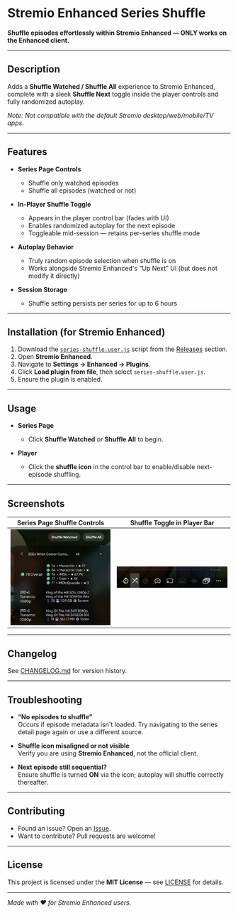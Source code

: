 # Stremio Enhanced Series Shuffle

**Shuffle episodes effortlessly within Stremio Enhanced — ONLY works on the Enhanced client.**

---

## Description

Adds a **Shuffle Watched / Shuffle All** experience to Stremio Enhanced, complete with a sleek **Shuffle Next** toggle inside the player controls and fully randomized autoplay.

_Note: Not compatible with the default Stremio desktop/web/mobile/TV apps._

---

##  Features

- **Series Page Controls**  
  - Shuffle only watched episodes  
  - Shuffle all episodes (watched or not)

- **In-Player Shuffle Toggle**  
  - Appears in the player control bar (fades with UI)  
  - Enables randomized autoplay for the next episode  
  - Toggleable mid-session — retains per-series shuffle mode

- **Autoplay Behavior**  
  - Truly random episode selection when shuffle is on  
  - Works alongside Stremio Enhanced's “Up Next” UI (but does not modify it directly)

- **Session Storage**  
  - Shuffle setting persists per series for up to 6 hours

---

##  Installation (for Stremio Enhanced)

1. Download the [`series-shuffle.user.js`](series-shuffle.user.js) script from the [Releases](https://github.com/YOUR_USERNAME/stremio-enhanced-series-shuffle/releases) section.  
2. Open **Stremio Enhanced**.  
3. Navigate to **Settings → Enhanced → Plugins**.  
4. Click **Load plugin from file**, then select `series-shuffle.user.js`.  
5. Ensure the plugin is enabled.

---

##  Usage

- **Series Page**  
  - Click **Shuffle Watched** or **Shuffle All** to begin.

- **Player**  
  - Click the **shuffle icon** in the control bar to enable/disable next-episode shuffling.

---

##  Screenshots

| Series Page Shuffle Controls | Shuffle Toggle in Player Bar |
|------------------------------|-------------------------------|
| ![Shuffle Buttons](screenshots/shuffle-buttons.png) | ![Shuffle Icon](screenshots/shuffle-icon.png) |

---

##  Changelog

See [CHANGELOG.md](CHANGELOG.md) for version history.

---

##  Troubleshooting

- **“No episodes to shuffle”**  
  Occurs if episode metadata isn't loaded. Try navigating to the series detail page again or use a different source.

- **Shuffle icon misaligned or not visible**  
  Verify you are using **Stremio Enhanced**, not the official client.

- **Next episode still sequential?**  
  Ensure shuffle is turned **ON** via the icon; autoplay will shuffle correctly thereafter.

---

##  Contributing

- Found an issue? Open an [Issue](https://github.com/399iejijw9e29ejiwjljasd/stremio-enhanced-series-shuffle/issues).  
- Want to contribute? Pull requests are welcome!

---

## License

This project is licensed under the **MIT License** — see [LICENSE](LICENSE) for details.

---

*Made with ♥ for Stremio Enhanced users.*
